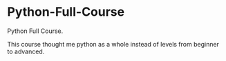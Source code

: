 # Python-Full-Course
Python Full Course.

This course thought me python as a whole instead of levels from beginner to advanced.
